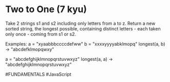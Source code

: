 # Two to One (7 kyu)

Take 2 strings s1 and s2 including only letters from a to z. Return a new sorted string, the longest possible, containing distinct letters - each taken only once - coming from s1 or s2.

Examples:
  a = "xyaabbbccccdefww"
  b = "xxxxyyyyabklmopq"
  longest(a, b) -> "abcdefklmopqwxy"

  a = "abcdefghijklmnopqrstuvwxyz"
  longest(a, a) -> "abcdefghijklmnopqrstuvwxyz"

#FUNDAMENTALS #JavaScript